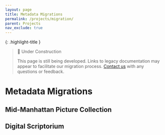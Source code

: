 ```yaml
---
layout: page
title: Metadata Migrations
permalink: /projects/migration/
parent: Projects
nav_exclude: true
---
```


{: .highlight-title }
> 🚧 Under Construction
>
> This page is still being developed. Links to legacy documentation may appear to facilitate our migration process. [Contact us](/metadata-documentation/contact/) with any questions or feedback.

# Metadata Migrations

## Mid-Manhattan Picture Collection

## Digital Scriptorium